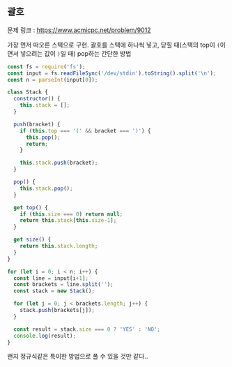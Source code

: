 ## 괄호

문제 링크 : https://www.acmicpc.net/problem/9012

가장 먼저 떠오른 스택으로 구현.
괄호를 스택에 하나씩 넣고, 닫힐 때(스택의 top이 `(`이면서 넣으려는 값이 `)`일 때) pop하는 간단한 방법

```js
const fs = require('fs');
const input = fs.readFileSync('/dev/stdin').toString().split('\n');
const n = parseInt(input[0]);

class Stack {
  constructor() {
    this.stack = [];
  }

  push(bracket) {
    if (this.top === '(' && bracket === ')') {
      this.pop();
      return;
    }

    this.stack.push(bracket);
  }

  pop() {
    this.stack.pop();
  }

  get top() {
    if (this.size === 0) return null;
    return this.stack[this.size-1];
  }

  get size() {
    return this.stack.length;
  }
}

for (let i = 0; i < n; i++) {
  const line = input[i+1];
  const brackets = line.split('');
  const stack = new Stack();

  for (let j = 0; j < brackets.length; j++) {
    stack.push(brackets[j]);
  }

  const result = stack.size === 0 ? 'YES' : 'NO';
  console.log(result);
}
```

왠지 정규식같은 특이한 방법으로 풀 수 있을 것만 같다..
